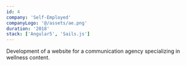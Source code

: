 ```yaml
---
id: 4
company: 'Self-Employed'
companyLogo: '@/assets/ae.png'
duration: '2018'
stack: ['Angular5', 'Sails.js']
---
```


Development of a website for a communication agency specializing in wellness content.
